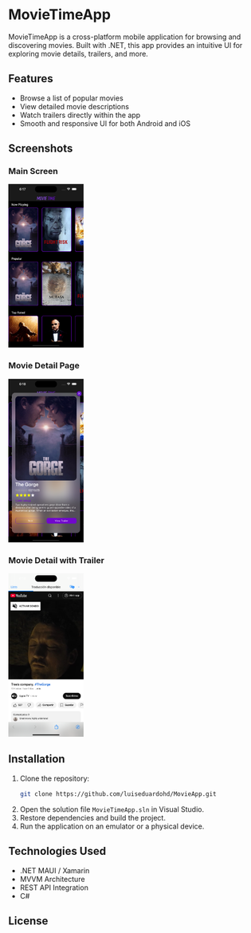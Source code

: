 # MovieTimeApp

MovieTimeApp is a cross-platform mobile application for browsing and discovering movies. Built with .NET, this app provides an intuitive UI for exploring movie details, trailers, and more.

## Features

- Browse a list of popular movies
- View detailed movie descriptions
- Watch trailers directly within the app
- Smooth and responsive UI for both Android and iOS

## Screenshots

### Main Screen
<img src="https://github.com/luiseduardohd/MovieApp/blob/main/Screenshots/Main.png?raw=true" width="30%">

### Movie Detail Page
<img src="https://github.com/luiseduardohd/MovieApp/blob/main/Screenshots/Movie-Detail.png?raw=true" width="30%">

### Movie Detail with Trailer
<img src="https://github.com/luiseduardohd/MovieApp/blob/main/Screenshots/Movie-Detail-Trailer.png?raw=true" width="30%">


## Installation

1. Clone the repository:
   ```sh
   git clone https://github.com/luiseduardohd/MovieApp.git
   ```
2. Open the solution file `MovieTimeApp.sln` in Visual Studio.
3. Restore dependencies and build the project.
4. Run the application on an emulator or a physical device.

## Technologies Used

- .NET MAUI / Xamarin
- MVVM Architecture
- REST API Integration
- C#

## License
